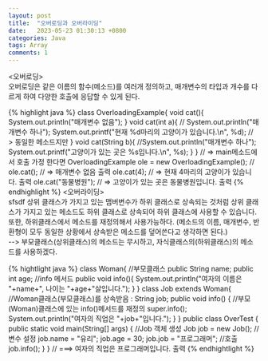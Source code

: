 ```yaml
---
layout: post
title:  "오버로딩과 오버라이딩"
date:   2023-05-23 01:30:13 +0800
categories: Java
tags: Array 
comments: 1
---
```

<오버로딩><br>
	오버로딩은 같은 이름의 함수(메소드)를 여러개 정의하고, 매개변수의 타입과 개수를 다르게 하여 
	다양한 호출에 응답할 수 있게 된다. 

{% highlight java %}
class OverloadingExample{
		void cat(){
			System.out.println("매개변수 없음");
    	}
    	void cat(int a){
			// System.out.println("매개변수 하나");
			System.out.printf("현재 %d마리의 고양이가 있습니다.\n", %d);
			// > 동일한 메소드지만 
    	}
    	void cat(String b){
			//System.out.println("매개변수 하나");
			System.out.printf("고양이가 있는 곳은 %s입니다.\n", %s);
    	}
	}
	// => main메소드에서 호출 가정 한다면
	OverloadingExample ole = new OverloadingExample(); // 
	ole.cat(); 		// => 매개변수 없음 출력
	ole.cat(4);		// => 현재 4마리의 고양이가 있습니다. 출력
	ole.cat("동물병원"); // => 고양이가 있는 곳은 동물병원입니다. 출력
{% endhighlight %}
<오버라이딩><br>sfsdf
    	상위 클래스가 가지고 있는 맴버변수가 하위 클래스로 상속되는 것처럼 상위 클래스가 가지고 있는 메소드도 하위 클래스로
    	상속되어 하위 클래스에 사용할 수 있습니다. 또한, 하위클래스에서 메소드를 재정의해서 사용가능하다.
    	(메소드의 이름, 매개변수, 반환형이 모두 동일한 상황에서 상속받은 메소드를 덮어쓴다고 생각하면 된다.)<br>
    	--> 부모클래스(상위클래스)의 메소드는 무시하고, 자식클래스의(하위클래스)의 메소드를 사용하겠다.
    	
 {% hightlight java %}
 class Woman{ //부모클래스
		    public String name;
		    public int age;
		    //info 메서드
		    public void info(){
		        System.out.println("여자의 이름은 "+name+", 나이는 "+age+"살입니다.");
		    }
		}
		class Job extends Woman{ 		//Woman클래스(부모클래스)를 상속받음 : 
		    String job;
		    public void info() {	//부모(Woman)클래스에 있는 info()메서드를 재정의
		        super.info();
		        System.out.println("여자의 직업은 "+job+"입니다.");
			    }
		}
		public class OverTest {
		    public static void main(String[] args) {
		        //Job 객체 생성
		        Job job = new Job();
		        //변수 설정
		        job.name = "유리";
		        job.age = 30;
		        job.job = "프로그래머";
		        //호출
		        job.info();
		    }
		}
    	// ===> 여자의 직업은 프로그래머입니다. 출력
 {% endhightlight %}
    	
    	
    	